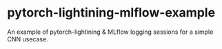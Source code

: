 # pytorch-lightining-mlflow-example
An example of pytorch-lightining &amp; MLflow logging sessions for a simple CNN usecase.
